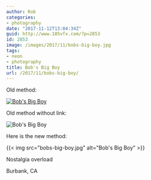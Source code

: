 ```yaml
---
author: Rob
categories:
- photography
date: "2017-11-12T13:04:34Z"
guid: http://www.185vfx.com/?p=2853
id: 2853
image: /images/2017/11/bobs-big-boy.jpg
tags:
- neon
- photography
title: Bob's Big Boy
url: /2017/11/bobs-big-boy/
---
```


Old method: 

[![Bob's Big Boy](/images/bobs-big-boy.jpg)](/images/bobs-big-boy.jpg)

Old method without link:

![Bob's Big Boy](/images/bobs-big-boy.jpg)

Here is the new method:

{{< img src="bobs-big-boy.jpg" alt="Bob's Big Boy" >}}

Nostalgia overload

Burbank, CA